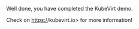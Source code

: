 Well done, you have completed the KubeVirt demo.

Check on <https:/>/kubevirt.io> for more information!

